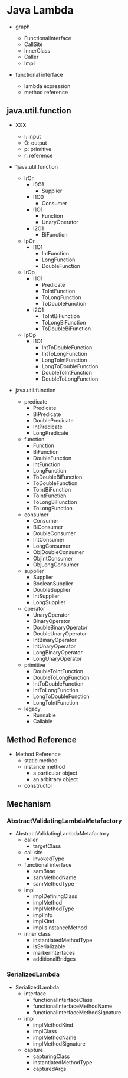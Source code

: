 # Java Lambda

- graph
    - FunctionalInterface
    - CallSite
    - InnerClass
    - Caller
    - Impl

- functional interface
    - lambda expression
    - method reference

## java.util.function

- XXX
    - I: input
    - O: output
    - p: primitive
    - r: reference

- 1java.util.function
    - IrOr
        - I0O1
            - Supplier
        - I1O0
            - Consumer
        - I1O1
            - Function
            - UnaryOperator
        - I2O1
            - BiFunction
    - IpOr
        - I1O1
            - IntFunction
            - LongFunction
            - DoubleFunction
    - IrOp
        - I1O1
            - Predicate
            - ToIntFunction
            - ToLongFunction
            - ToDoubleFunction
        - I2O1
            - ToIntBiFunction
            - ToLongBiFunction
            - ToDoubleBiFunction
    - IpOp
        - I1O1
            - IntToDoubleFunction
            - IntToLongFunction
            - LongToIntFunction
            - LongToDoubleFunction
            - DoubleToIntFunction
            - DoubleToLongFunction

- java.util.function
    - predicate
        - Predicate
        - BiPredicate
        - DoublePredicate
        - IntPredicate
        - LongPredicate
    - function
        - Function
        - BiFunction
        - DoubleFunction
        - IntFunction
        - LongFunction
        - ToDoubleBiFunction
        - ToDoubleFunction
        - ToIntBiFunction
        - ToIntFunction
        - ToLongBiFunction
        - ToLongFunction
    - consumer
        - Consumer
        - BiConsumer
        - DoubleConsumer
        - IntConsumer
        - LongConsumer
        - ObjDoubleConsumer
        - ObjIntConsumer
        - ObjLongConsumer
    - supplier
        - Supplier
        - BooleanSupplier
        - DoubleSupplier
        - IntSupplier
        - LongSupplier
    - operator
        - UnaryOperator
        - BinaryOperator
        - DoubleBinaryOperator
        - DoubleUnaryOperator
        - IntBinaryOperator
        - IntUnaryOperator
        - LongBinaryOperator
        - LongUnaryOperator
    - primitive
        - DoubleToIntFunction
        - DoubleToLongFunction
        - IntToDoubleFunction
        - IntToLongFunction
        - LongToDoubleFunction
        - LongToIntFunction
    - legacy
        - Runnable
        - Callable

## Method Reference

- Method Reference
    - static method
    - instance method
        - a particular object
        - an arbitrary object
    - constructor

## Mechanism

### AbstractValidatingLambdaMetafactory

- AbstractValidatingLambdaMetafactory
    - caller
        - targetClass
    - call site
        - invokedType
    - functional interface
        - samBase
        - samMethodName
        - samMethodType
    - impl
        - implDefiningClass
        - implMethod
        - implMethodType
        - implInfo
        - implKind
        - implIsInstanceMethod
    - inner class
        - instantiatedMethodType
        - isSerializable
        - markerInterfaces
        - additionalBridges

### SerializedLambda

- SerializedLambda
    - interface
        - functionalInterfaceClass
        - functionalInterfaceMethodName
        - functionalInterfaceMethodSignature
    - impl
        - implMethodKind
        - implClass
        - implMethodName
        - implMethodSignature
    - capture
        - capturingClass
        - instantiatedMethodType
        - capturedArgs

